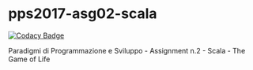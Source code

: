 # pps2017-asg02-scala

[![Codacy Badge](https://api.codacy.com/project/badge/Grade/9a025c2254324b698f16a58c93a7fe4b)](https://app.codacy.com/app/NiccoMlt/pps2017-asg02-scala?utm_source=github.com&utm_medium=referral&utm_content=NiccoMlt/pps2017-asg02-scala&utm_campaign=Badge_Grade_Dashboard)

Paradigmi di Programmazione e Sviluppo - Assignment n.2 - Scala - The Game of Life
